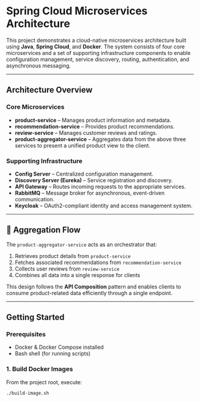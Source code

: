# Spring Cloud Microservices Architecture

This project demonstrates a cloud-native microservices architecture built using **Java**, **Spring Cloud**, and **Docker**. The system consists of four core microservices and a set of supporting infrastructure components to enable configuration management, service discovery, routing, authentication, and asynchronous messaging.

---

## Architecture Overview

### Core Microservices

- **product-service** – Manages product information and metadata.
- **recommendation-service** – Provides product recommendations.
- **review-service** – Manages customer reviews and ratings.
- **product-aggregator-service** – Aggregates data from the above three services to present a unified product view to the client.

### Supporting Infrastructure

- **Config Server** – Centralized configuration management.
- **Discovery Server (Eureka)** – Service registration and discovery.
- **API Gateway** – Routes incoming requests to the appropriate services.
- **RabbitMQ** – Message broker for asynchronous, event-driven communication.
- **Keycloak** – OAuth2-compliant identity and access management system.

---

## 🔄 Aggregation Flow

The `product-aggregator-service` acts as an orchestrator that:

1. Retrieves product details from `product-service`
2. Fetches associated recommendations from `recommendation-service`
3. Collects user reviews from `review-service`
4. Combines all data into a single response for clients

This design follows the **API Composition** pattern and enables clients to consume product-related data efficiently through a single endpoint.

---

## Getting Started

### Prerequisites

- Docker & Docker Compose installed
- Bash shell (for running scripts)

### 1. Build Docker Images

From the project root, execute:

```bash
./build-image.sh

